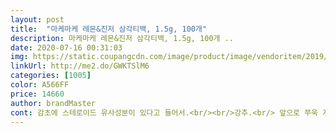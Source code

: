 ```yaml
---
layout: post 
title:  "마케마케 레몬&진저 삼각티백, 1.5g, 100개" 
description: 마케마케 레몬&진저 삼각티백, 1.5g, 100개 ..
date: 2020-07-16 00:31:03 
img: https://static.coupangcdn.com/image/product/image/vendoritem/2019/03/20/4437243011/5abfb9c3-1dda-41b6-9787-f38b12887960.jpg 
linkUrl: http://me2.do/GWKTSlM6 
categories: [1005] 
color: A566FF 
price: 14660 
author: brandMaster 
cont: 감초에 스테로이드 유사성분이 있다고 들어서.<br/><br/>강추.<br/> 앞으로 쭈욱 계속 마시려고요<br/>균형잡힌 맛인 것 같아요.<br/> 개인차가 있겠지만 단맛을 즐기지 않는 편이라 이정도가 좋아요.<br/> 생강맛이 강하면 쓸 수도 있지만 감초가 잡아두는 듯.<br/><br/>그런데 감초가 있으니 많이 먹으면 안되겠어요.<br/><br/>두번 째 구매 입니다.<br/><br/>레몬그라스와 생강이 들어있는데 미미한 단맛은 감초로 내는 듯 합니다.<br/> 물 400ml에 한백 넣고 우렸는데 레몬그라스향은 약하게 나고 생강맛이 살짝나면서 끝에 단맛이 돕니다.<br/><br/>마시기에 전혀 부담이 없는 부드러운 맛입니다.<br/><br/>몸이찬 여성분들에게 너무좋다니까여<br/>보통생강차는 너무 달아서 진하게 마시고싶어도 글케 마실수가 없는데 2팩 넣고 마시니 좋네요<br/>부모님이 에어컨 바람이나 찬바람 쐐고 목이 칼칼할 때 마시면 효과를 보신다고 한 팩 드시고 하나 더 주문해 달라고 하셨어요.<br/><br/>생강이 40퍼로 국내산이던데 믿고 쭈욱 마실수있게 품질관리되길빌어요<br/>유통기한도 깁니다.<br/><br/>일주일에 두어번 하루에 한백씩만 먹을 생각입니다.<br/><br/>저는 목감기땜에 고생했는데 이거계속 마시고 덜힘들었어요.<br/><br/>타브랜드의 레몬엔진저.<br/> 보다 거의 절반값이지만 향도 넘좋고 마시기도 좋아요.<br/> 적절한레몬향과 생강의 독특한 알싸함이 잘섞여있어요.<br/><br/> 
---
```

 